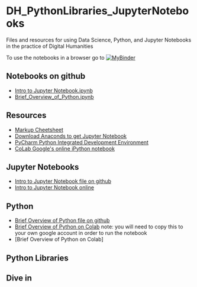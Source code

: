 # DH_PythonLibraries_JupyterNotebooks
Files and resources for using Data Science, Python, and Jupyter Notebooks in the practice of Digital Humanities

To use the notebooks in a browser go to [![MyBinder](https://mybinder.org/badge.svg)](https://mybinder.org/v2/gh/derekjjackson/DH_PythonLibraries_JupyterNotebooks.git/master)


## Notebooks on github
* [Intro to Jupyter Notebook.ipynb](https://github.com/derekjjackson/DH_PythonLibraries_JupyterNotebooks/blob/master/Intro%20to%20Jupyter%20Notebooks.ipynb)
* [Brief_Overview_of_Python.ipynb](https://github.com/derekjjackson/DH_PythonLibraries_JupyterNotebooks/blob/master/Brief_Overview_of_Python.ipynb)
## Resources
* [Markup Cheetsheet](https://github.com/adam-p/markdown-here/wiki/Markdown-Cheatsheet)
* [Download Anaconds to get Jupyter Notebook](https://www.anaconda.com/download/)
* [PyCharm Python Integrated Development Environment](https://www.jetbrains.com/pycharm-edu/download)
* [CoLab Google's online iPython notebook](https://colab.research.google.com/notebooks/welcome.ipynb)
## Jupyter Notebooks

* [Intro to Jupyter Notebook file on github](https://github.com/derekjjackson/DH_PythonLibraries_JupyterNotebooks/blob/master/Intro%20to%20Jupyter%20Notebooks.ipynb)
* [Intro to Jupyter Notebook online](https://hub.mybinder.org/user/derekjjackson-d-upyternotebooks-yi90p29d/notebooks/Intro%20to%20Jupyter%20Notebooks.ipynb)

## Python
* [Brief Overview of Python file on github](https://github.com/derekjjackson/DH_PythonLibraries_JupyterNotebooks/blob/master/Brief_Overview_of_Python.ipynb)
* [Brief Overview of Python on Colab](https://colab.research.google.com/drive/17jhYh0D70mCiNc8p5bybOsiESSMO4DQN)
note: you will need to copy this to your own google account in order to run the notebook 
* [Brief Overview of Python on Colab]
## Python Libraries

## Dive in


